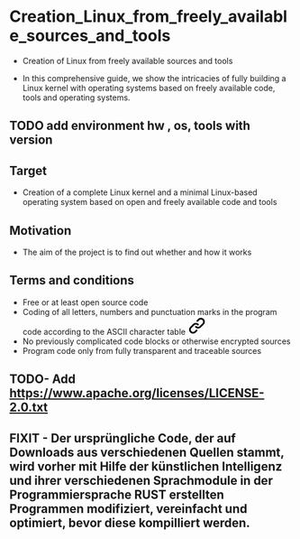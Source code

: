 # Creation_Linux_from_freely_available_sources_and_tools

- Creation of Linux from freely available sources and tools

- In this comprehensive guide, we show the intricacies of fully building a Linux kernel with operating systems based on freely available code, tools and operating systems.

## TODO add environment hw , os, tools with version

## Target

- Creation of a complete Linux kernel and a minimal Linux-based operating system based on open and freely available code and tools

## Motivation

- The aim of the project is to find out whether and how it works

## Terms and conditions

- Free or at least open source code
- Coding of all letters, numbers and punctuation marks in the program code according to the ASCII character table [![alt text][1]](https://www.gaijin.at/de/infos/ascii-ansi-zeichentabelle)
- No previously complicated code blocks or otherwise encrypted sources
- Program code only from fully transparent and traceable sources

## TODO- Add https://www.apache.org/licenses/LICENSE-2.0.txt

## FIXIT - Der ursprüngliche Code, der auf Downloads aus verschiedenen Quellen stammt, wird vorher mit Hilfe der künstlichen Intelligenz und ihrer verschiedenen Sprachmodule in der Programmiersprache RUST erstellten Programmen modifiziert, vereinfacht und optimiert, bevor diese  kompilliert werden.

<!-- Link sign - Don't Found a better way :-( - You know a better method? - send me a email -->
[1]: ./img/link_symbol.svg
